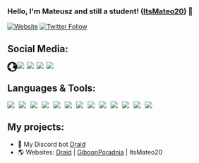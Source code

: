 ### Hello, I'm Mateusz and still a student! ([ItsMateo20][website]) 👋 

[![Website](https://img.shields.io/website?label=itsmateo20.ddns.net&style=for-the-badge&url=https%3A%2F%2Fitsmateo20.ddns.net)](https://itsmateo20.ddns.net)
[![Twitter Follow](https://img.shields.io/twitter/follow/ItsMateo20?color=1DA1F2&logo=twitter&style=for-the-badge)](https://twitter.com/intent/follow?original_referer=https://github.com/ItsMateo20&screen_name=ItsMateo20)

## Social Media:

[<img align="left" width="22px" src="https://raw.githubusercontent.com/iconic/open-iconic/master/svg/globe.svg" />][website]
[<img align="left" width="22px" src="https://cdn.jsdelivr.net/npm/simple-icons@v3/icons/youtube.svg" />][youtube]
[<img align="left" width="22px" src="https://cdn.jsdelivr.net/npm/simple-icons@v3/icons/twitter.svg" />][twitter]
[<img align="left" width="22px" src="https://cdn.jsdelivr.net/npm/simple-icons@v3/icons/instagram.svg" />][instagram]
[<img align="left" width="22px" src="https://cdn.jsdelivr.net/npm/simple-icons@v3/icons/discord.svg" />][discord]


<br />

## Languages & Tools:

[<img align="left" width="26px" src="https://cdn.jsdelivr.net/npm/simple-icons@3/icons/visualstudiocode.svg" />][vscode]
[<img align="left" width="26px" src="https://cdn.jsdelivr.net/npm/simple-icons@3/icons/html5.svg" />][html]
[<img align="left" width="26px" src="https://cdn.jsdelivr.net/npm/simple-icons@3/icons/css3.svg" />][css]
[<img align="left" width="26px" src="https://cdn.jsdelivr.net/npm/simple-icons@3/icons/javascript.svg" />][javascript]
[<img align="left" width="26px" src="https://cdn.jsdelivr.net/npm/simple-icons@3/icons/node-dot-js.svg" />][nodejs]
[<img align="left" width="26px" src="https://cdn.jsdelivr.net/npm/simple-icons@3/icons/mongodb.svg" />][mongodb]
[<img align="left" width="26px" src="https://cdn.jsdelivr.net/npm/simple-icons@3/icons/git.svg" />][git]
[<img align="left" width="26px" src="https://cdn.jsdelivr.net/npm/simple-icons@3/icons/github.svg" />][github]
[<img align="left" width="26px" src="https://cdn.jsdelivr.net/npm/simple-icons@3/icons/vue-dot-js.svg" />][vue]
[<img align="left" width="26px" src="https://cdn.jsdelivr.net/npm/simple-icons@3/icons/lua.svg" />][lua]
[<img align="left" width="26px" src="https://cdn.jsdelivr.net/npm/simple-icons@3/icons/json.svg" />][json]
[<img align="left" width="26px" src="https://cdn.jsdelivr.net/npm/simple-icons@3/icons/python.svg" />][python]
[<img align="left" width="26px" src="https://cdn.jsdelivr.net/npm/simple-icons@3/icons/typescript.svg" />][typescript]

<br />

## My projects:

- 🤖 My Discord bot [Draid][draid]
- 🌎 Websites: [Draid][draid] | [GiboonPoradnia][gibporad] | ItsMateo20


[website]: https://itsmateo20.ddns.net
[twitter]: https://twitter.com/ItsMateo20
[youtube]: https://youtube.com/ItsMateo20
[instagram]: https://instagram.com/ItsMateo20
[discord]: https://discord.com/users/630812692659044352
[draid]: https://draid.ddns.net
[gibporad]: https://gibporad.ddns.net

[vscode]: https://wikipedia.org/wiki/Visual_Studio_Code
[html]: https://wikipedia.org/wiki/HTML
[css]: https://wikipedia.org/wiki/CSS
[javascript]: https://wikipedia.org/wiki/JavaScript
[nodejs]: https://wikipedia.org/wiki/Node.js
[mongodb]: https://wikipedia.org/wiki/MongoDB
[git]: https://wikipedia.org/wiki/Git
[github]: https://wikipedia.org/wiki/GitHub
[vue]: https://wikipedia.org/wiki/Vue.js
[lua]: https://wikipedia.org/wiki/Lua
[json]: https://wikipedia.org/wiki/JSON
[python]: https://wikipedia.org/wiki/Python
[typescript]: https://wikipedia.org/wiki/TypeScript